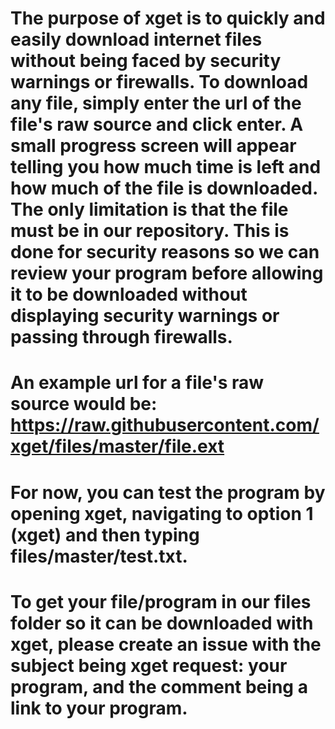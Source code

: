 # The purpose of xget is to quickly and easily download internet files without being faced by security warnings or firewalls. To download any file, simply enter the url of the file's raw source and click enter. A small progress screen will appear telling you how much time is left and how much of the file is downloaded. The only limitation is that the file must be in our repository. This is done for security reasons so we can review your program before allowing it to be downloaded without displaying security warnings or passing through firewalls.
# An example url for a file's raw source would be: https://raw.githubusercontent.com/xget/files/master/file.ext
# For now, you can test the program by opening xget, navigating to option 1 (xget) and then typing files/master/test.txt.
# To get your file/program in our files folder so it can be downloaded with xget, please create an issue with the subject being xget request: your program, and the comment being a link to your program.
